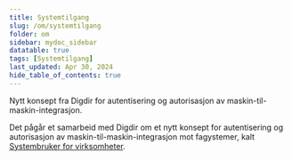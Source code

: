 ```yaml
---
title: Systemtilgang
slug: /om/systemtilgang
folder: om
sidebar: mydoc_sidebar
datatable: true
tags: [Systemtilgang]
last_updated: Apr 30, 2024
hide_table_of_contents: true
---
```

<summary>Nytt konsept fra Digdir for autentisering og autorisasjon av maskin-til-maskin-integrasjon.</summary>

Det pågår et samarbeid med Digdir om et nytt konsept for autentisering og autorisasjon av maskin-til-maskin-integrasjon mot fagystemer, kalt [Systembruker for virksomheter](https://docs.altinn.studio/authentication/systemauthentication/).
